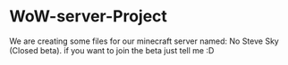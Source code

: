 # WoW-server-Project
We are creating some files for our minecraft server named: No Steve Sky (Closed beta). if you want to join the beta just tell me :D 
